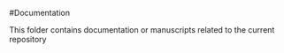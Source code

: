 
#Documentation

This folder contains documentation or manuscripts related to the current repository


